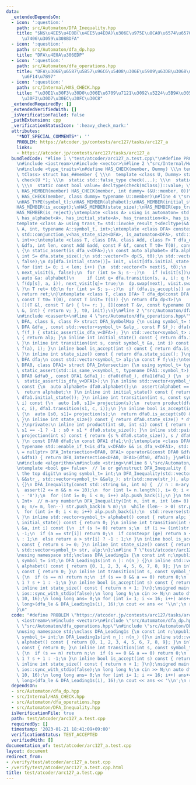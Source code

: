 ```yaml
---
data:
  _extendedDependsOn:
  - icon: ':question:'
    path: src/Automaton/DFA_Inequality.hpp
    title: "$N$\u4EE5\u4E0B(\u4EE5\u4E0A)\u306E\u975E\u8CA0\u6574\u6570\u3092\u53D7\
      \u7406\u3059\u308BDFA"
  - icon: ':question:'
    path: src/Automaton/dfa_dp.hpp
    title: "DFA\u4E0A\u306EDP"
  - icon: ':question:'
    path: src/Automaton/dfa_operations.hpp
    title: "DFA\u306E\u6587\u5B57\u96C6\u5408\u306E\u5909\u63DB\u3068\u7A4D\u96C6\u5408\
      \u6F14\u7B97"
  - icon: ':question:'
    path: src/Internal/HAS_CHECK.hpp
    title: "\u30E1\u30F3\u30D0\u306E\u6709\u7121\u3092\u5224\u5B9A\u3059\u308B\u30C6\
      \u30F3\u30D7\u30EC\u30FC\u30C8"
  _extendedRequiredBy: []
  _extendedVerifiedWith: []
  _isVerificationFailed: false
  _pathExtension: cpp
  _verificationStatusIcon: ':heavy_check_mark:'
  attributes:
    '*NOT_SPECIAL_COMMENTS*': ''
    PROBLEM: https://atcoder.jp/contests/arc127/tasks/arc127_a
    links:
    - https://atcoder.jp/contests/arc127/tasks/arc127_a
  bundledCode: "#line 1 \"test/atcoder/arc127_a.test.cpp\"\n#define PROBLEM \"https://atcoder.jp/contests/arc127/tasks/arc127_a\"\
    \n#include <iostream>\n#include <vector>\n#line 2 \"src/Internal/HAS_CHECK.hpp\"\
    \n#include <type_traits>\n#define HAS_CHECK(member, Dummy) \\\n template <class\
    \ tClass> struct has_##member { \\\n  template <class U, Dummy> static std::true_type\
    \ check(U *); \\\n  static std::false_type check(...); \\\n  static tClass *mClass;\
    \ \\\n  static const bool value= decltype(check(mClass))::value; \\\n };\n#define\
    \ HAS_MEMBER(member) HAS_CHECK(member, int dummy= (&U::member, 0))\n#define HAS_TYPE(member)\
    \ HAS_CHECK(member, class dummy= typename U::member)\n#line 4 \"src/Automaton/dfa_dp.hpp\"\
    \nHAS_TYPE(symbol_t);\nHAS_MEMBER(alphabet);\nHAS_MEMBER(initial_state);\nHAS_MEMBER(transition);\n\
    HAS_MEMBER(is_accept);\nHAS_MEMBER(state_size);\nHAS_MEMBER(eps_transition);\n\
    HAS_MEMBER(is_reject);\ntemplate <class A> using is_automaton= std::conjunction<has_symbol_t<A>,\
    \ has_alphabet<A>, has_initial_state<A>, has_transition<A>, has_is_accept<A>>;\n\
    template <class A> using trans_t= std::invoke_result_t<decltype(&A::transition),\
    \ A, int, typename A::symbol_t, int>;\ntemplate <class DFA> constexpr bool is_dfa_v=\
    \ std::conjunction_v<has_state_size<DFA>, is_automaton<DFA>, std::is_same<trans_t<DFA>,\
    \ int>>;\ntemplate <class T, class DFA, class Add, class F> T dfa_dp(const DFA\
    \ &dfa, int len, const Add &add, const F &f, const T t0= T(0), const T init= T(1))\
    \ {\n static_assert(is_dfa_v<DFA>);\n const auto alphabet= dfa.alphabet();\n const\
    \ int S= dfa.state_size();\n std::vector<T> dp(S, t0);\n std::vector<char> visit(S,\
    \ false);\n dp[dfa.initial_state()]= init, visit[dfa.initial_state()]= true;\n\
    \ for (int i= 0; i < len; i++) {\n  std::vector<T> next(S, t0);\n  std::vector<char>\
    \ next_visit(S, false);\n  for (int s= S; s--;)\n   if (visit[s])\n    for (const\
    \ auto &a: alphabet)\n     if (int q= dfa.transition(s, a, i); q != -1) add(next[q],\
    \ f(dp[s], a, i)), next_visit[q]= true;\n  dp.swap(next), visit.swap(next_visit);\n\
    \ }\n T ret= t0;\n for (int s= S; s--;)\n  if (dfa.is_accept(s)) add(ret, dp[s]);\n\
    \ return ret;\n}\ntemplate <class T, class DFA> T dfa_dp(const DFA &dfa, int len,\
    \ const T t0= T(0), const T init= T(1)) {\n return dfa_dp<T>(\n     dfa, len,\
    \ [](T &l, const T &r) { l+= r; }, [](const T &v, const typename DFA::symbol_t\
    \ &, int) { return v; }, t0, init);\n}\n#line 2 \"src/Automaton/dfa_operations.hpp\"\
    \n#include <cassert>\n#line 4 \"src/Automaton/dfa_operations.hpp\"\ntemplate <class\
    \ DFA, class S, class F> struct DFA_SymbolMap {\n using symbol_t= S;\n DFA_SymbolMap(const\
    \ DFA &dfa_, const std::vector<symbol_t> &alp_, const F &f_): dfa(dfa_), alp(alp_),\
    \ f(f_) { static_assert(is_dfa_v<DFA>); }\n std::vector<symbol_t> alphabet() const\
    \ { return alp; }\n inline int initial_state() const { return dfa.initial_state();\
    \ }\n inline int transition(int s, const symbol_t &a, int i) const { return dfa.transition(s,\
    \ f(a), i); }\n inline bool is_accept(int s) const { return dfa.is_accept(s);\
    \ }\n inline int state_size() const { return dfa.state_size(); }\nprivate:\n const\
    \ DFA dfa;\n const std::vector<symbol_t> alp;\n const F f;\n};\ntemplate <class\
    \ DFA0, class DFA1> struct DFA_Intersection {\n using symbol_t= typename DFA0::symbol_t;\n\
    \ static_assert(std::is_same_v<symbol_t, typename DFA1::symbol_t>);\n DFA_Intersection(const\
    \ DFA0 &dfa0_, const DFA1 &dfa1_): dfa0(dfa0_), dfa1(dfa1_) {\n  static_assert(is_dfa_v<DFA0>);\n\
    \  static_assert(is_dfa_v<DFA1>);\n }\n inline std::vector<symbol_t> alphabet()\
    \ const {\n  auto alphabet= dfa0.alphabet();\n  assert(alphabet == dfa1.alphabet());\n\
    \  return alphabet;\n }\n inline int initial_state() const { return product(dfa0.initial_state(),\
    \ dfa1.initial_state()); }\n inline int transition(int s, const symbol_t &c, int\
    \ i) const {\n  auto [s0, s1]= projection(s);\n  return product(dfa0.transition(s0,\
    \ c, i), dfa1.transition(s1, c, i));\n }\n inline bool is_accept(int s) const\
    \ {\n  auto [s0, s1]= projection(s);\n  return dfa0.is_accept(s0) && dfa1.is_accept(s1);\n\
    \ }\n inline int state_size() const { return dfa0.state_size() * dfa1.state_size();\
    \ }\nprivate:\n inline int product(int s0, int s1) const { return s0 == -1 ||\
    \ s1 == -1 ? -1 : s0 + s1 * dfa0.state_size(); }\n inline std::pair<int, int>\
    \ projection(int s) const { return {s % dfa0.state_size(), s / dfa0.state_size()};\
    \ }\n const DFA0 dfa0;\n const DFA1 dfa1;\n};\ntemplate <class DFA0, class DFA1,\
    \ typename std::enable_if_t<is_dfa_v<DFA0> && is_dfa_v<DFA1>, std::nullptr_t>\
    \ = nullptr> DFA_Intersection<DFA0, DFA1> operator&(const DFA0 &dfa0, const DFA1\
    \ &dfa1) { return DFA_Intersection<DFA0, DFA1>(dfa0, dfa1); }\n#line 3 \"src/Automaton/DFA_Inequality.hpp\"\
    \n#include <algorithm>\n#include <string>\n#line 6 \"src/Automaton/DFA_Inequality.hpp\"\
    \ntemplate <bool ge= false>  // le or ge\nstruct DFA_Inequality {    // view from\
    \ the top digit\n using symbol_t= int;\n DFA_Inequality(std::vector<symbol_t>\
    \ &&str_, std::vector<symbol_t> &&alp_): str(std::move(str_)), alp(std::move(alp_))\
    \ {}\n DFA_Inequality(const std::string &n, int m) {  // n : m-ary notation\n\
    \  assert(2 <= m && m <= 10);\n  for (int l= n.length(), i= 0; i < l;) str.push_back(n[i++]\
    \ - '0');\n  for (int i= 0; i < m; i++) alp.push_back(i);\n }\n template <class\
    \ Int>  // m-ary number\n DFA_Inequality(Int n, int m, int len= 0) {\n  for (;\
    \ n; n/= m, len--) str.push_back(n % m);\n  while (len-- > 0) str.push_back(0);\n\
    \  for (int i= 0; i < m; i++) alp.push_back(i);\n  std::reverse(str.begin(), str.end());\n\
    \ }\n inline std::vector<symbol_t> alphabet() const { return alp; }\n inline int\
    \ initial_state() const { return 0; }\n inline int transition(int s, const symbol_t\
    \ &a, int i) const {\n  if (s != 0) return s;\n  if (i >= (int)str.size()) return\
    \ -1;\n  if (a == str[i]) return 0;\n  if constexpr (ge) return a < str[i] ? -1\
    \ : 1;\n  else return a > str[i] ? -1 : 1;\n }\n inline bool is_accept(int s)\
    \ const { return s >= 0; }\n inline int state_size() const { return 2; }\nprivate:\n\
    \ std::vector<symbol_t> str, alp;\n};\n#line 7 \"test/atcoder/arc127_a.test.cpp\"\
    \nusing namespace std;\nclass DFA_Leading1s {\n const int n;\npublic:\n using\
    \ symbol_t= int;\n DFA_Leading1s(int n_): n(n_) {}\n inline std::vector<symbol_t>\
    \ alphabet() const { return {0, 1, 2, 3, 4, 5, 6, 7, 8, 9}; }\n inline int initial_state()\
    \ const { return 0; }\n inline int transition(int s, const symbol_t &a, int) const\
    \ {\n  if (s == n) return n;\n  if (s == 0 && a == 0) return 0;\n  return a ==\
    \ 1 ? s + 1 : -1;\n }\n inline bool is_accept(int s) const { return s == n; }\n\
    \ inline int state_size() const { return n + 1; }\n};\nsigned main() {\n cin.tie(0);\n\
    \ ios::sync_with_stdio(false);\n long long N;\n cin >> N;\n auto dfa_le= DFA_Inequality(N,\
    \ 10, 16);\n long long ans= 0;\n for (int i= 1; i <= 16; i++) ans+= dfa_dp<long\
    \ long>(dfa_le & DFA_Leading1s(i), 16);\n cout << ans << '\\n';\n return 0;\n\
    }\n"
  code: "#define PROBLEM \"https://atcoder.jp/contests/arc127/tasks/arc127_a\"\n#include\
    \ <iostream>\n#include <vector>\n#include \"src/Automaton/dfa_dp.hpp\"\n#include\
    \ \"src/Automaton/dfa_operations.hpp\"\n#include \"src/Automaton/DFA_Inequality.hpp\"\
    \nusing namespace std;\nclass DFA_Leading1s {\n const int n;\npublic:\n using\
    \ symbol_t= int;\n DFA_Leading1s(int n_): n(n_) {}\n inline std::vector<symbol_t>\
    \ alphabet() const { return {0, 1, 2, 3, 4, 5, 6, 7, 8, 9}; }\n inline int initial_state()\
    \ const { return 0; }\n inline int transition(int s, const symbol_t &a, int) const\
    \ {\n  if (s == n) return n;\n  if (s == 0 && a == 0) return 0;\n  return a ==\
    \ 1 ? s + 1 : -1;\n }\n inline bool is_accept(int s) const { return s == n; }\n\
    \ inline int state_size() const { return n + 1; }\n};\nsigned main() {\n cin.tie(0);\n\
    \ ios::sync_with_stdio(false);\n long long N;\n cin >> N;\n auto dfa_le= DFA_Inequality(N,\
    \ 10, 16);\n long long ans= 0;\n for (int i= 1; i <= 16; i++) ans+= dfa_dp<long\
    \ long>(dfa_le & DFA_Leading1s(i), 16);\n cout << ans << '\\n';\n return 0;\n}"
  dependsOn:
  - src/Automaton/dfa_dp.hpp
  - src/Internal/HAS_CHECK.hpp
  - src/Automaton/dfa_operations.hpp
  - src/Automaton/DFA_Inequality.hpp
  isVerificationFile: true
  path: test/atcoder/arc127_a.test.cpp
  requiredBy: []
  timestamp: '2023-01-21 18:41:09+09:00'
  verificationStatus: TEST_ACCEPTED
  verifiedWith: []
documentation_of: test/atcoder/arc127_a.test.cpp
layout: document
redirect_from:
- /verify/test/atcoder/arc127_a.test.cpp
- /verify/test/atcoder/arc127_a.test.cpp.html
title: test/atcoder/arc127_a.test.cpp
---
```

